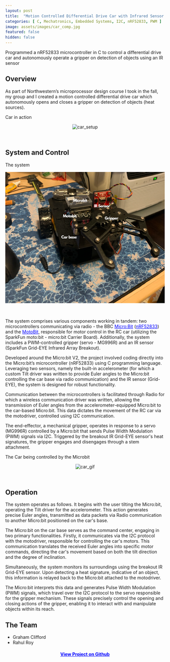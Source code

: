 ```yaml
---
layout: post
title:  "Motion Controlled Differential Drive Car with Infrared Sensor (IR) Operated Gripper"
categories: [ C, Mechatronics, Embedded Systems, I2C, nRF52833, PWM ]
image: assets/images/car_comp.jpg
featured: false
hidden: false
---
```

<style>
  a {
    color: blue; /* Set the color of links to purple */
  }
</style>
Programmed a nRF52833 microcontroller in C to control a differential drive car and autonomously operate a gripper on detection of objects using an IR sensor

## Overview
As part of Northwestern’s microprocessor design course I took in the fall, my group and I created a motion controlled differential drive car which autonomously opens and closes a gripper on detection of objects (heat sources).

Car in action

<div align="center"><img src="https://raw.githubusercontent.com/roy2909/roy2909.github.io/ac1ecc4b76b983d475657c49e09f48bdc11da10f/assets/images/car_grip_comp.gif" alt="car_setup" width="600"/></div>

&nbsp;

## System and Control

The system 

<div align="center"><img src="https://raw.githubusercontent.com/roy2909/roy2909.github.io/9e7efdc4fe540ea58a439d714bdc78164ebd8469/assets/images/fd.png" alt="car_setup" width="600"/></div>

&nbsp;

The system comprises various components working in tandem: two microcontrollers communicating via radio - the BBC [Micro:Bit](https://microbit.org/) ([nRF52833](https://www.nordicsemi.com/products/nrf52833)) and the [MotoBit](https://www.sparkfun.com/products/16275), responsible for motor control in the RC car (utilizing the SparkFun moto:bit - micro:bit Carrier Board). Additionally, the system includes a PWM-controlled gripper (servo - MG996R) and an IR sensor (SparkFun Grid-EYE Infrared Array Breakout).

Developed around the Micro:bit V2, the project involved coding directly into the Micro:bit’s microcontroller (nRF52833) using C programming language. Leveraging two sensors, namely the built-in accelerometer (for which a custom Tilt driver was written to provide Euler angles to the Micro:bit controlling the car base via radio communication) and the IR sensor (Grid-EYE), the system is designed for robust functionality.

Communication between the microcontrollers is facilitated through Radio for which a wireless communication driver was written, allowing the transmission of Euler angles from the accelerometer-equipped Micro:bit to the car-based Micro:bit. This data dictates the movement of the RC car via the motodriver, controlled using I2C communication.

The end-effector, a mechanical gripper, operates in response to a servo (MG996R) controlled by a Micro:bit that sends Pulse Width Modulation (PWM) signals via I2C. Triggered by the breakout IR Grid-EYE sensor's heat signatures, the gripper engages and disengages through a stem attachment.

The Car being controlled by the Microbit

<div align="center"><img src="https://raw.githubusercontent.com/roy2909/roy2909.github.io/04e83e649cb426a170ef3980fedf624abc7fe2b9/assets/images/carvid_action.gif" alt="car_gif" width="600"/></div>

&nbsp;


## Operation

The system operates as follows. It begins with the user tilting the Micro:bit, operating the Tilt driver for the accelerometer. This action generates precise Euler angles, transmitted as data packets via Radio communication to another Micro:bit positioned on the car's base.

The Micro:bit on the car base serves as the command center, engaging in two primary functionalities. Firstly, it communicates via the I2C protocol with the motodriver, responsible for controlling the car's motors. This communication translates the received Euler angles into specific motor commands, directing the car's movement based on both the tilt direction and the degree of inclination.

Simultaneously, the system monitors its surroundings using the breakout IR Grid-EYE sensor. Upon detecting a heat signature, indicative of an object, this information is relayed back to the Micro:bit attached to the motodriver.

The Micro:bit interprets this data and generates Pulse Width Modulation (PWM) signals, which travel over the I2C protocol to the servo responsible for the gripper mechanism. These signals precisely control the opening and closing actions of the gripper, enabling it to interact with and manipulate objects within its reach.

## The Team
* Graham Clifford
* Rahul Roy
&nbsp;
<div align="center"><h4> <a href="https://github.com/roy2909/Motioncar">View Project on Github</a></h4></div>





